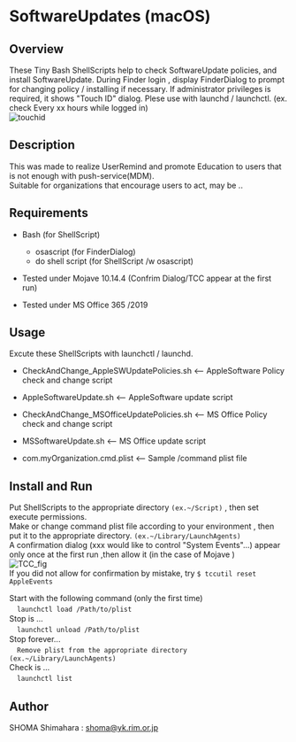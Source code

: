 # SoftwareUpdates (macOS)

## Overview
These Tiny Bash ShellScripts help to check SoftwareUpdate policies, and install SoftwareUpdate.
During Finder login , display FinderDialog to prompt for changing policy / installing if necessary. 
If administrator privileges is required, it shows "Touch ID" dialog.
Plese use with launchd / launchctl. (ex. check Every xx hours while logged in)  
![touchid](https://user-images.githubusercontent.com/49780970/57564890-c2419780-73ee-11e9-8085-e87d5961af8b.gif)
## Description
This was made to realize UserRemind and promote Education to users that is not enough with push-service(MDM).  
Suitable for organizations that encourage users to act, may be ..  

## Requirements
- Bash (for ShellScript)
  - osascript (for FinderDialog)
  - do shell script (for ShellScript /w osascript)

- Tested under Mojave 10.14.4 (Confrim Dialog/TCC appear at the first run)
- Tested under MS Office 365 /2019

## Usage
Excute these ShellScripts with launchctl / launchd.
- CheckAndChange_AppleSWUpdatePolicies.sh   <-- AppleSoftware Policy check and change script
- AppleSoftwareUpdate.sh                    <-- AppleSoftware update script  


- CheckAndChange_MSOfficeUpdatePolicies.sh  <-- MS Office Policy check and change script
- MSSoftwareUpdate.sh                       <-- MS Office update script  


- com.myOrganization.cmd.plist              <-- Sample /command plist file


## Install and Run
Put ShellScripts to the appropriate directory  `(ex.~/Script)`  , then set execute permissions.  
Make or change command plist file according to your environment , then put it to the appropriate directory. `(ex.~/Library/LaunchAgents)`  
A confirmation dialog (xxx would like to control "System Events"...) appear only once at the first run ,then allow it (in the case of Mojave )  
![TCC_fig](https://user-images.githubusercontent.com/49780970/57506250-3cfaac00-7336-11e9-9cc7-019c04ea0f3c.jpg)  
If you did not allow for confirmation by mistake, try `$ tccutil reset AppleEvents`  

Start with the following command (only the first time)  
　```launchctl load /Path/to/plist```  
Stop is ...  
　```launchctl unload /Path/to/plist```  
Stop forever...  
　```Remove plist from the appropriate directory  (ex.~/Library/LaunchAgents)```  
Check is ...  
　```launchctl list```  

## Author
SHOMA Shimahara : <shoma@yk.rim.or.jp>
